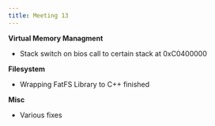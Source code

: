 ```yaml
---
title: Meeting 13
---
```


**Virtual Memory Managment**

- Stack switch on bios call to certain stack at 0xC0400000  
    
**Filesystem**

- Wrapping FatFS Library to C++ finished

**Misc**

- Various fixes